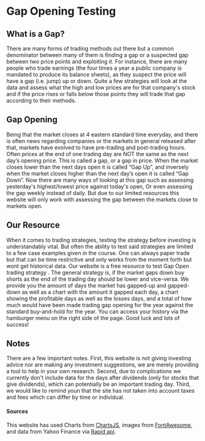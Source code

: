 # Gap Opening Testing

## What is a Gap?

There are many forms of trading methods out there but a common denominator between many of them is finding a gap or a suspected gap between two price points and exploiting it. For instance, there are many people who trade earnings (the four times a year a public company is mandated to produce its balance sheets), as they suspect the price will have a gap (i.e. jump) up or down. Quite a few strategies will look at the data and assess what the high and low prices are for that company's stock and if the price rises or falls below those points they will trade that gap according to their methods.

## Gap Opening

Being that the market closes at 4 eastern standard time everyday, and there is often news regarding companies or the markets in general released after that, markets have evolved to have pre-trading and post-trading hours. Often prices at the end of one trading day are NOT the same as the next day’s opening price. This is called a gap, or a gap in price. When the market closes lower than the next days open it is called “Gap Up”, and inversely when the market closes higher than the next day’s open it is called “Gap Down”. Now there are many ways of looking at this gap such as assessing yesterday's highest/lowest price against today's open, Or even assessing the gap weekly instead of daily. But due to our limited resources this website will only work with assessing the gap between the markets close to markets open.

## Our Resource

When it comes to trading strategies, testing the strategy before investing is understandably vital. But often the ability to test said strategies are limited to a few case examples given in the course. One can always paper trade but that can be time restrictive and only works from the moment forth but wont get historical data. Our website is a free resource to test Gap Open trading strategy . The general strategy is, if the market gaps down buy shorts as the end of the trading day should be lower and vice-versa. We provide you the amount of days the market has gapped-up and gapped-down as well as a chart with the amount it gapped each day, a chart showing the profitable days as well as the losses days, and a total of how much would have been made trading gap opening for the year against the standard buy-and-hold for the year. You can access your history via the hamburger menu on the right side of the page. Good luck and lots of success!

## Notes

There are a few important notes. First, this website is not giving investing advice nor are making any investment suggestions, we are merely providing a tool to help in your own research. Second, due to complications we currently don't include data for the days after dividends (only for stocks that give dividends), which can potentially be an important trading day. Third, we would like to remind youn that the site has not taken into account taxes and fees which can differ by time or individual.

#### Sources

This website has used Charts from [ChartsJS](https://www.chartjs.org/docs/latest/ "Chart JS Website"), images from [FontAwesome](https://fontawesome.com/ "FontAwesome.com"), and data from Yahoo Finance via [Rapid api](https://rapidapi.com/hub "RapidAPI.com").

